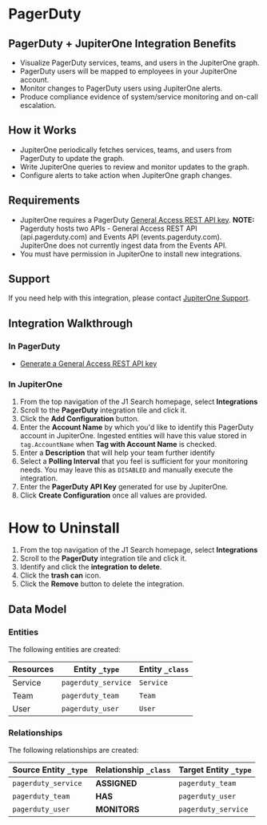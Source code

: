 # PagerDuty

## PagerDuty + JupiterOne Integration Benefits

- Visualize PagerDuty services, teams, and users in the JupiterOne graph.
- PagerDuty users will be mapped to employees in your JupiterOne account.
- Monitor changes to PagerDuty users using JupiterOne alerts.
- Produce compliance evidence of system/service monitoring and on-call
  escalation.

## How it Works

- JupiterOne periodically fetches services, teams, and users from PagerDuty to
  update the graph.
- Write JupiterOne queries to review and monitor updates to the graph.
- Configure alerts to take action when JupiterOne graph changes.

## Requirements

- JupiterOne requires a PagerDuty
  [General Access REST API key](https://support.pagerduty.com/docs/generating-api-keys#section-rest-api-keys).
  **NOTE:** Pagerduty hosts two APIs - General Access REST API
  (api.pagerduty.com) and Events API (events.pagerduty.com). JupiterOne does not
  currently ingest data from the Events API.
- You must have permission in JupiterOne to install new integrations.

## Support

If you need help with this integration, please contact
[JupiterOne Support](https://support.jupiterone.io).

## Integration Walkthrough

### In PagerDuty

- [Generate a General Access REST API key](https://support.pagerduty.com/docs/generating-api-keys#section-generating-a-general-access-rest-api-key)

### In JupiterOne

1. From the top navigation of the J1 Search homepage, select **Integrations**
2. Scroll to the **PagerDuty** integration tile and click it.
3. Click the **Add Configuration** button.
4. Enter the **Account Name** by which you'd like to identify this PagerDuty
   account in JupiterOne. Ingested entities will have this value stored in
   `tag.AccountName` when **Tag with Account Name** is checked.
5. Enter a **Description** that will help your team further identify
6. Select a **Polling Interval** that you feel is sufficient for your monitoring
   needs. You may leave this as `DISABLED` and manually execute the integration.
7. Enter the **PagerDuty API Key** generated for use by JupiterOne.
8. Click **Create Configuration** once all values are provided.

# How to Uninstall

1. From the top navigation of the J1 Search homepage, select **Integrations**
2. Scroll to the **PagerDuty** integration tile and click it.
3. Identify and click the **integration to delete**.
4. Click the **trash can** icon.
5. Click the **Remove** button to delete the integration.

<!-- {J1_DOCUMENTATION_MARKER_START} -->
<!--
********************************************************************************
NOTE: ALL OF THE FOLLOWING DOCUMENTATION IS GENERATED USING THE
"j1-integration document" COMMAND. DO NOT EDIT BY HAND! PLEASE SEE THE DEVELOPER
DOCUMENTATION FOR USAGE INFORMATION:

https://github.com/JupiterOne/sdk/blob/main/docs/integrations/development.md
********************************************************************************
-->

## Data Model

### Entities

The following entities are created:

| Resources | Entity `_type`      | Entity `_class` |
| --------- | ------------------- | --------------- |
| Service   | `pagerduty_service` | `Service`       |
| Team      | `pagerduty_team`    | `Team`          |
| User      | `pagerduty_user`    | `User`          |

### Relationships

The following relationships are created:

| Source Entity `_type` | Relationship `_class` | Target Entity `_type` |
| --------------------- | --------------------- | --------------------- |
| `pagerduty_service`   | **ASSIGNED**          | `pagerduty_team`      |
| `pagerduty_team`      | **HAS**               | `pagerduty_user`      |
| `pagerduty_user`      | **MONITORS**          | `pagerduty_service`   |

<!--
********************************************************************************
END OF GENERATED DOCUMENTATION AFTER BELOW MARKER
********************************************************************************
-->
<!-- {J1_DOCUMENTATION_MARKER_END} -->
